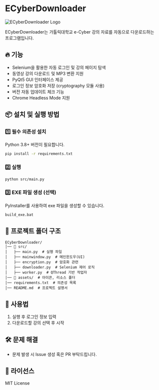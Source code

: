 # ECyberDownloader

![ECyberDownloader Logo](assets/downloadfolderblank_99350.ico)

ECyberDownloader는 가톨릭대학교 e-Cyber 강의 자료를 자동으로 다운로드하는 프로그램입니다.

## 🔥 기능
- Selenium을 활용한 자동 로그인 및 강의 페이지 탐색
- 동영상 강의 다운로드 및 MP3 변환 지원
- PyQt5 GUI 인터페이스 제공
- 로그인 정보 암호화 저장 (cryptography 모듈 사용)
- 버전 자동 업데이트 체크 기능
- Chrome Headless Mode 지원

## 📦 설치 및 실행 방법

### 1️⃣ 필수 의존성 설치
Python 3.8+ 버전이 필요합니다.
```bash
pip install -r requirements.txt
```

### 2️⃣ 실행
```bash
python src/main.py
```

### 3️⃣ EXE 파일 생성 (선택)
PyInstaller를 사용하여 exe 파일을 생성할 수 있습니다.
```bash
build_exe.bat
```

## 📁 프로젝트 폴더 구조
```
ECyberDownloader/
│── 📂 src/
│   ├── main.py  # 실행 파일
│   ├── mainwindow.py  # 메인윈도우(UI)
│   ├── encryption.py  # 암호화 관련
│   ├── downloader.py  # Selenium 제어 로직
│   ├── worker.py  # QThread 기반 작업자
│── 📂 assets/  # 아이콘, 리소스 폴더
│── requirements.txt  # 의존성 목록
│── README.md  # 프로젝트 설명서
```

## 📝 사용법
1. 실행 후 로그인 정보 입력
2. 다운로드할 강의 선택 후 시작

## 🛠 문제 해결
- 문제 발생 시 Issue 생성 혹은 PR 부탁드립니다.

## 📜 라이선스
MIT License

